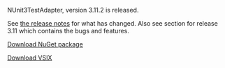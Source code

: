 NUnit3TestAdapter, version 3.11.2 is released.

See [the release notes](https://github.com/nunit/docs/wiki/Adapter-Release-Notes) for what has changed.  Also see section for release 3.11 which contains the bugs and features. 

[Download NuGet package](https://www.nuget.org/packages/NUnit3TestAdapter/3.11.2)

[Download VSIX](https://marketplace.visualstudio.com/items?itemName=NUnitDevelopers.NUnit3TestAdapter)